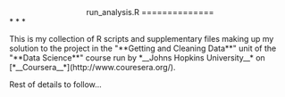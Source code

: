 <center>
run_analysis.R
==============
</center>
* * *
<p>This is my collection of R scripts and supplementary files making up my 
solution to the project in the "**Getting and Cleaning Data**" unit of the 
"**Data Science**" course run by *__Johns Hopkins University__* on 
[*__Coursera__*](http://www.couresera.org/).<p>

<p>Rest of details to follow...<p>